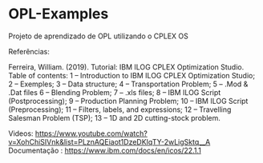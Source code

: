 # OPL-Examples
Projeto de aprendizado de OPL utilizando o CPLEX OS

Referências:

Ferreira, William. (2019). Tutorial: IBM ILOG CPLEX Optimization Studio. Table of contents:
1 – Introduction to IBM ILOG CPLEX Optimization Studio;
2 – Exemples;
3 – Data structure;
4 – Transportation Problem;
5 – .Mod & .Dat files
6 – Blending Problem;
7 – .xls files;
8 – IBM ILOG Script (Postprocessing);
9 – Production Planning Problem;
10 – IBM ILOG Script (Preprocessing);
11 – Filters, labels, and expressions;
12 – Travelling Salesman Problem (TSP);
13 – 1D and 2D cutting-stock problem.

Videos: https://www.youtube.com/watch?v=XohChiSIVnk&list=PLznAQEiaot1DzeDKIqTY-2wLigSktq__A
Documentação : https://www.ibm.com/docs/en/icos/22.1.1
